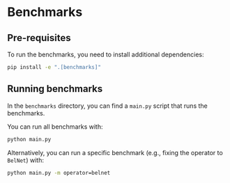 # Benchmarks

## Pre-requisites

To run the benchmarks, you need to install additional dependencies:

```bash
pip install -e ".[benchmarks]"
```

## Running benchmarks

In the `benchmarks` directory, you can find a `main.py` script that runs the benchmarks.

You can run all benchmarks with:

```bash
python main.py
```

Alternatively, you can run a specific benchmark (e.g., fixing the operator to `BelNet`) with:

```bash
python main.py -m operator=belnet
```
